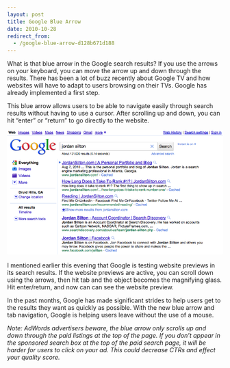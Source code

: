 ```yaml
---
layout: post
title: Google Blue Arrow
date: 2010-10-28
redirect_from:
  - /google-blue-arrow-d128b671d188
---
```


What is that blue arrow in the Google search results? If you use the arrows on your keyboard, you can move the arrow up and down through the results. There has been a lot of buzz recently about Google TV and how websites will have to adapt to users browsing on their TVs. Google has already implemented a first step.

This blue arrow allows users to be able to navigate easily through search results without having to use a cursor. After scrolling up and down, you can hit “enter” or “return” to go directly to the website.

![Google Blue Arrow Test](/images/google-blue-arrow-test.png)

I mentioned earlier this evening that Google is testing website previews in its search results. If the website previews are active, you can scroll down using the arrows, then hit tab and the object becomes the magnifying glass. Hit enter/return, and now can can see the website preview.

In the past months, Google has made significant strides to help users get to the results they want as quickly as possible. With the new blue arrow and tab navigation, Google is helping users leave without the use of a mouse.

*Note: AdWords advertisers beware, the blue arrow only scrolls up and down through the paid listings at the top of the page. If you don’t appear in the sponsored search box at the top of the paid search page, it will be harder for users to click on your ad. This could decrease CTRs and effect your quality score.*